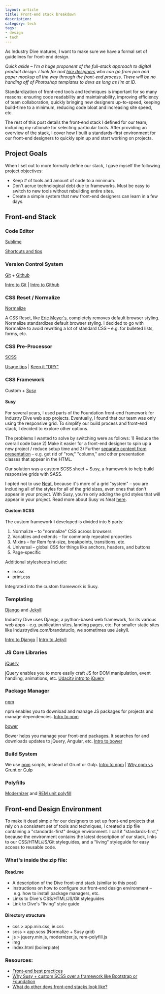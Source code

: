 ```yaml
---
layout: article
title: Front-end stack breakdown 
description:
category: tech
tags: 
- design
- tech
---
```


<p>As Industry Dive matures, I want to make sure we have a formal set of guidelines for front-end design.</p>

<p><em>Quick aside – I'm a huge proponent of the full-stack approach to digital product design. I look for and <a href="http://industrydive.com/jobs/">hire designers</a> who can go from pen and paper mockup all the way through the front-end process. There will be no handing off of Photoshop templates to devs as long as I'm at ID.</em></p>

<p>Standardization of front-end tools and techniques is important for so many reasons: ensuring code readability and maintainability, improving efficiency of team collaboration, quickly bringing new designers up-to-speed, keeping build-time to a minimum, reducing code bloat and increasing site speed, etc.</p>

<p>The rest of this post details the front-end stack I defined for our team, including my rationale for selecting particular tools. After providing an overview of the stack, I cover how I built a standards-first environment for our front-end designers to quickly spin up and start working on projects.</p>

<h2>Project Goals</h2>
<p>When I set out to more formally define our stack, I gave myself the following project objectives:</p>
<ul>
	<li>Keep # of tools and amount of code to a minimum.</li>
	<li>Don't acrue technological debt due to frameworks. Must be easy to switch to new tools without rebuilding entire sites.</li>
	<li>Create a simple system that new front-end designers can learn in a few days.</li>
</ul>

<h2>Front-end Stack</h2>

<h3>Code Editor</h3>
<p><a href="https://www.sublimetext.com/">Sublime</a></p>

<p><a href="https://generalassemb.ly/blog/sublime-text-3-tips-tricks-shortcuts/">Shortcuts and tips</a></p>

<h3>Version Control System</h3>
<p><a href="https://git-scm.com/book/en/v2/Getting-Started-About-Version-Control">Git</a> + <a href="https://github.com/">Github</a></p>

<p><a href="https://git-scm.com/book/en/v2/Getting-Started-Git-Basics">Intro to Git</a> | <a href="https://guides.github.com/activities/hello-world/">Intro to Github</a></p>

<h3>CSS Reset / Normalize</h3>
<p><a href="https://necolas.github.io/normalize.css/">Normalize</a></p>
<p>A CSS Reset, like <a href="http://meyerweb.com/eric/tools/css/reset/">Eric Meyer's</a>, completely removes default browser styling. Normalize standardizes default browser styling. I decided to go with Normalize to avoid rewriting a lot of standard CSS – e.g. for bulleted lists, forms, etc.</p>

<h3>CSS Pre-Processor</h3>
<p><a href="http://sass-lang.com/">SCSS</a></p>

<p><a href="https://www.sitepoint.com/8-tips-help-get-best-sass/">Usage tips</a> | <a href="http://alistapart.com/article/dry-ing-out-your-sass-mixins">Keep it "DRY"</a></p>

<h3>CSS Framework</h3>
<p>Custom + <a href="http://susy.oddbird.net/">Susy</a></p>

<h4>Susy</h4>
<p>For several years, I used parts of the Foundation front-end framework for Industry Dive web app projects. Eventually, I found that our team was only using the responsive grid. To simplify our build process and front-end stack, I decided to explore other options.</p>

<p>The problems I wanted to solve by switching were as follows: 1) Reduce the overall code base 2) Make it easier for a front-end designer to spin up a new project / reduce setup time and 3) Further <a href="https://medium.com/@pstonier/using-bourbon-neat-for-css-grid-structure-with-semantic-markup-cd1b13d48dc1#.r63gtcx3y">separate content from presentation</a> – e.g. get rid of "row," "column," and other presentation classes that appear in the HTML.</p>

<p>Our solution was a custom SCSS sheet + Susy, a framework to help build responsive grids with SASS.</p>
<p>I opted not to use <a href="http://neat.bourbon.io/">Neat</a>, because it's more of a grid "system" – you are including all of the styles for all of the grid sizes, even ones that don't appear in your project. With Susy, you're only adding the grid styles that will appear in your project. Read more about Susy vs Neat <a href="https://www.sitepoint.com/sass-grids-neat-susy/">here</a>.</p>

<h4>Custom SCSS</h4>
<p>The custom framework I developed is divided into 5 parts:</p>
<ol>
	<li>Normalize – to "normalize" CSS across browsers</li>
	<li>Variables and extends – for commonly repeated properties</li>
	<li>Mixins – for Rem font-size, breakpoints, transitions, etc.</li>
	<li>Universal – global CSS for things like anchors, headers, and buttons</li>
	<li>Page-specific</li>
</ol>

<p>Additional stylesheets include:</p>
<ul>
	<li>ie.css</li>
	<li>print.css</li>
</ul>

<p>Integrated into the custom framework is Susy.</p>

<h3>Templating</h3>
<p><a href="https://www.djangoproject.com/">Django</a> and <a href="https://jekyllrb.com/">Jekyll</a></p>
<p>Industry Dive uses Django, a python-based web framework, for its various web apps – e.g. publication sites, landing pages, etc. For smaller static sites like Industrydive.com/brandstudio, we sometimes use Jekyll.</p>

<p><a href="https://www.djangoproject.com/start/">Intro to Django</a> | <a href="https://jekyllrb.com/docs/quickstart/">Intro to Jekyll</a></p>

<h3>JS Core Libraries</h3>
<p><a href="">jQuery</a></p>

<p>jQuery enables you to more easily craft JS for DOM manipulation, event handling, animations, etc. <a href="https://www.udacity.com/course/intro-to-jquery--ud245">Udacity intro to jQuery</a></p>

<h3>Package Manager</h3>
<p><a href="https://www.npmjs.com/">npm</a></p>
<p>npm enables you to download and manage JS packages for projects and manage dependencies. <a href="https://docs.npmjs.com/getting-started/what-is-npm">Intro to npm</a></p>

<p><a href="http://bower.io/">bower</a></p>
<p>Bower helps you manage your front-end packages. It searches for and downloads updates to jQuery, Angular, etc. <a href="https://www.codementor.io/bower/tutorial/beginner-tutorial-getting-started-bower-package-manager">Intro to bower</a></p>

<h3>Build System</h3>
<p>We use <a href="">npm</a> scripts, instead of Grunt or Gulp. <a href="https://css-tricks.com/why-npm-scripts/">Intro to npm</a> | <a href="https://medium.freecodecamp.com/why-i-left-gulp-and-grunt-for-npm-scripts-3d6853dd22b8#.swq5mrla8">Why npm vs Grunt or Gulp</a></p>

<h3>Polyfills</h3>
<p><a href="https://github.com/Modernizr/Modernizr/wiki/HTML5-Cross-Browser-Polyfills">Modernizer</a> and <a href="https://github.com/chuckcarpenter/REM-unit-polyfill">REM unit polyfill</a></p>

<h2>Front-end Design Environment</h2>

<p>To make it dead simple for our designers to set up front-end projects that rely on a consistent set of tools and techniques, I created a zip file containing a "standards-first" design environment. I call it "standards-first," because the environment contains the latest description of our stack, links to our CSS/HTML/JS/Git styleguides, and a "living" styleguide for easy access to reusable code.</p>

<h3>What's inside the zip file:</h3>

<h4>Read.me</h4>
<ul>
	<li>A description of the Dive front-end stack (similar to this post)</li>
	<li>Instructions on how to configure our front-end design environment – e.g. how to install package managers, etc.</li>
	<li>Links to Dive's CSS/HTML/JS/Git styleguides</li>
	<li>Link to Dive's "living" style guide</li>
</ul>

<h4>Directory structure</h4>
<ul>
	<li>css > app.min.css, ie.css</li>
	<li>scss > app.scss (Normalize + Susy grid)</li>
	<li>js > jquery.min.js, modernizer.js, rem-polyfill.js</li>
	<li>img</li>
	<li>index.html (boilerplate)</li>
</ul>

<!--<p>I figured this package might be useful to other front-end designers and devs, so I decided to create a more generic version and make it open source.</p>

<button class="button">Download front-end package</button>-->

<h3>Resources:</h3>
<ul>
	<li><a href="http://coderesponsibly.org/">Front-end best practices</a></li>
	<li><a href="https://www.smashingmagazine.com/2015/07/smarter-grids-with-sass-and-susy/Why">Why Susy + custom SCSS over a framework like Bootstrap or Foundation</a></li>
	<li><a href="https://medium.com/@rogerdudler/front-end-technology-stack-survey-2014-809f7a8c92f3#.xnzcpscga">What do other devs front-end stacks look like?</a></li>
</ul>


